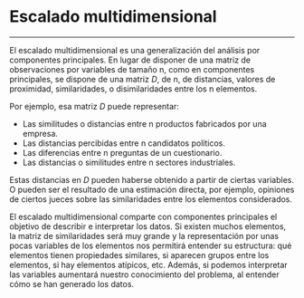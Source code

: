 # Escalado multidimensional
***
El escalado multidimensional es una generalización del análisis por componentes principales. En lugar de disponer de una matriz de observaciones por variables de tamaño n, como en componentes principales, se dispone de una matriz _D_, de n, de distancias, valores de proximidad, similaridades, o disimilaridades entre los n elementos.

Por ejemplo, esa matriz _D_ puede representar:

* Las similitudes o distancias entre n productos fabricados por una empresa.
* Las distancias percibidas entre n candidatos políticos.
* Las diferencias entre n preguntas de un cuestionario.
* Las distancias o similitudes entre n sectores industriales.

Estas distancias en _D_ pueden haberse obtenido a partir de ciertas variables. O pueden ser el resultado de una estimación directa, por ejemplo, opiniones de ciertos jueces sobre las similaridades entre los elementos considerados.

El escalado multidimensional comparte con componentes principales el objetivo de describir e interpretar los datos. Si existen muchos elementos, la matriz de similaridades será muy grande y la representación por unas pocas variables de los elementos nos permitirá entender su estructura: qué elementos tienen propiedades similares, si aparecen grupos entre los elementos, si hay elementos atípicos, etc. Además, si podemos interpretar las variables aumentará nuestro conocimiento del problema, al entender cómo se han generado los datos.
